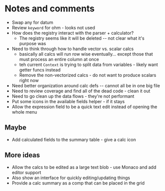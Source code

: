 # Notes and comments

- Swap any for datum
- Review `keyword` for ohm - looks not used
- How does the registry interact with the parser + calculator?
  - The registry seems like it will be deleted -- not clear what it's purpose was
- Need to think through how to handle vector vs. scalar calcs
  - basically all calcs will run row wise eventually... except those that must process an entire column at once
  - teh current `Context` is trying to split data from variables - likely want getter funcs instead
  - Remove the non-vectorized calcs - do not want to produce scalars right now
- Need better organization around calc defs -- cannot all be in one big file
- Need to review coverage and find all of the dead code - clean it out
- Need to go clean up the data flows - they're not performant
- Put some icons in the available fields helper - if it stays
- Allow the expression field to be a quick text edit instead of opening the whole menu

## Maybe

- Add calculated fields to the summary table - give a calc icon

## More ideas

- Allow the calcs to be edited as a large text blob - use Monaco and add editor support
- Also show an interface for quickly editing/updating things
- Provide a calc summary as a comp that can be placed in the grid
